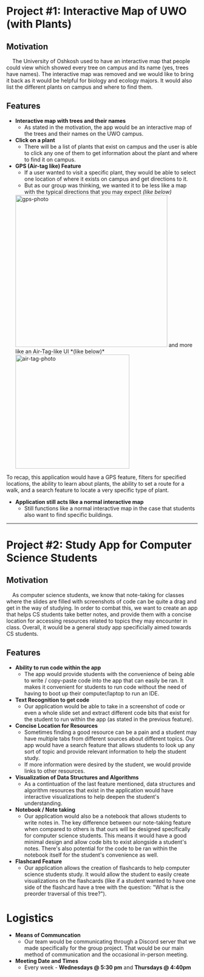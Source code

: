 # Project #1: Interactive Map of UWO (with Plants)
## Motivation
&nbsp;&nbsp;&nbsp;&nbsp;The University of Oshkosh used to have an interactive map that people could view which showed every tree on campus and its name (yes, trees have names). The interactive map was removed and we would like to bring it back as it would be helpful for biology and ecology majors. It would also list the different plants on campus and where to find them.

## Features
* **Interactive map with trees and their names**
	* As stated in the motivation, the app would be an interactive map of the trees and their names on the UWO campus.
* **Click on a plant**
	* There will be a list of plants that exist on campus and the user is able to click any one of them to get information about the plant and where to find it on campus.
* **GPS (Air-tag like) Feature**
	* If a user wanted to visit a specific plant, they would be able to select one location of where it exists on campus and get directions to it.
	* But as our group was thinking, we wanted it to be less like a map with the typical directions that you may expect *(like below)*
	<img src="https://img.freepik.com/premium-vector/application-navigation-there-is-destination-arrive-destination-gps-map_403715-36.jpg" alt="gps-photo" width="400"/>  
	and more like an Air-Tag-like UI *(like below)*  
	<img src="https://www.apple.com/newsroom/images/product/accessories/standard/Apple_iphone12-precision-finding_042021_inline.jpg.large.jpg" alt="air-tag-photo" width="300"/>  
To recap, this application would have a GPS feature, filters for specified locations, the ability to learn about plants, the ability to set a route for a walk, and a search feature to locate a very specific type of plant. 
* **Application still acts like a normal interactive map**
	* Still functions like a normal interactive map in the case that students also want to find specific buildings.

---

# Project #2: Study App for Computer Science Students
## Motivation
&nbsp;&nbsp;&nbsp;&nbsp;As computer science students, we know that note-taking for classes where the slides are filled with screenshots of code can be quite a drag and get in the way of studying. In order to combat this, we want to create an app that helps CS students take better notes, and provide them with a concise location for accessing resources related to topics they may encounter in class. Overall, it would be a general study app specificially aimed towards CS students.

## Features
* **Ability to run code within the app**
	* The app would provide students with the convenience of being able to write / copy-paste code into the app that can easily be ran. It makes it convenient for students to run code without the need of having to boot up their computer/laptop to run an IDE.
* **Text Recognition to get code**
	* Our application would be able to take in a screenshot of code or even a whole slide set and extract different code bits that exist for the student to run within the app (as stated in the previous feature). 
* **Concise Location for Resources**
	* Sometimes finding a good resource can be a pain and a student may have multiple tabs from different sources about different topics. Our app would have a search feature that allows students to look up any sort of topic and provide relevant information to help the student study.
	* If more information were desired by the student, we would provide links to other resources.
*  **Visualization of Data Structures and Algorithms**
	* As a contintuation of the last feature mentioned, data structures and algorithm resources that exist in the application would have interactive visualizations to help deepen the student's understanding.
*  **Notebook / Note taking**
	* Our application would also be a notebook that allows students to write notes  in. The key difference between our note-taking feature when compared to others is that ours will be designed specifically for computer science students. This means it would have a good minimal design and allow code bits to exist alongside a student's notes. There's also potential for the code to be ran within the notebook itself for the student's convenience as well.
*  **Flashcard Feature**
	* Our application allows the creation of flashcards to help computer science students study. It would allow the student to easily create visualizations on the flashcards (like if a student wanted to have one side of the flashcard have a tree with the question: "What is the preorder traversal of this tree?").

# Logistics
* **Means of Communcation**
	* Our team would be communicating through a Discord server that we made specifically for the group project. That would be our main method of communication and the occasional in-person meeting.
* **Meeting Date and Times**
	* Every week - **Wednesdays @ 5:30 pm** and **Thursdays @ 4:40pm**
